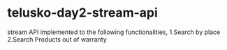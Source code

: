 # telusko-day2-stream-api
stream API implemented to the following functionalities,
1.Search by place
2.Search Products out of warranty
